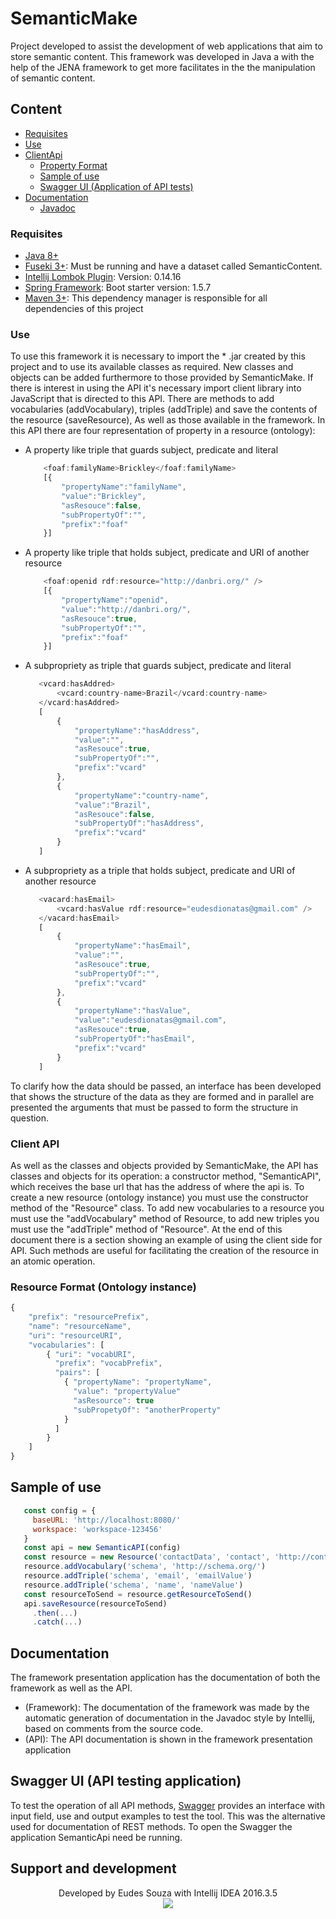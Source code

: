 
# SemanticMake

Project developed to assist the development of web applications that aim to store semantic content. This framework was
developed in Java a with the help of the JENA framework to get more facilitates in the the manipulation of 
semantic content. 

## Content
- [Requisites](#requisites)
- [Use](#use)
- [ClientApi](#client-api) 
    - [Property Format](#resource-format)
    - [Sample of use](#sample-of-use)
    - [Swagger UI (Application of API tests)](#swagger-ui)
- [Documentation](#documentation)
    - [Javadoc](#javadoc)

### Requisites
  
- [Java 8+](http://www.oracle.com/technetwork/pt/java/javase/downloads/jdk8-downloads-2133151.html)
- [Fuseki 3+](https://jena.apache.org/download/#jena-fuseki): Must be running and have a dataset called SemanticContent.
- [Intellij Lombok Plugin](https://github.com/mplushnikov/lombok-intellij-plugin): Version: 0.14.16 
- [Spring Framework](https://projects.spring.io/spring-boot/): Boot starter version: 1.5.7
- [Maven 3+](https://maven.apache.org/install.html): This dependency manager is responsible for all dependencies of this project 

### Use

To use this framework it is necessary to import the * .jar created by this project and to use its available classes
as required. New classes and objects can be added furthermore to those provided by SemanticMake. If
there is interest in using the API it's necessary import client library into JavaScript that is directed to this API. There 
are methods to add vocabularies (addVocabulary), triples (addTriple) and save the contents of the resource (saveResource), 
As well as those available in the framework. In this API there are four representation of property in a resource (ontology):

- A property like triple that guards subject, predicate and literal
    ``` javascript
        <foaf:familyName>Brickley</foaf:familyName>
        [{
            "propertyName":"familyName",
            "value":"Brickley",
            "asResouce":false,
            "subPropertyOf":"",
            "prefix":"foaf"
        }]
    ``` 
- A property like triple that holds subject, predicate and URI of another resource
    ``` javascript
        <foaf:openid rdf:resource="http://danbri.org/" />
        [{
            "propertyName":"openid",
            "value":"http://danbri.org/",
            "asResouce":true,
            "subPropertyOf":"",
            "prefix":"foaf"
        }]    
    ```
- A subpropriety as triple that guards subject, predicate and literal
     ``` javascript
        <vcard:hasAddred>
            <vcard:country-name>Brazil</vcard:country-name>
        </vcard:hasAddred>
        [
            {
                "propertyName":"hasAddress",
                "value":"",
                "asResouce":true,
                "subPropertyOf":"",
                "prefix":"vcard"
            },
            {
                "propertyName":"country-name",
                "value":"Brazil",
                "asResouce":false,
                "subPropertyOf":"hasAddress",
                "prefix":"vcard"
            }
        ]        
     ```
- A subpropriety as a triple that holds subject, predicate and URI of another resource
     ``` javascript
        <vacard:hasEmail>
            <vcard:hasValue rdf:resource="eudesdionatas@gmail.com" />
        </vacard:hasEmail>
        [
            {
                "propertyName":"hasEmail",
                "value":"",
                "asResouce":true,
                "subPropertyOf":"",
                "prefix":"vcard"
            },
            {
                "propertyName":"hasValue",
                "value":"eudesdionatas@gmail.com",
                "asResouce":true,
                "subPropertyOf":"hasEmail",
                "prefix":"vcard"
            }
        ]
     ```

To clarify how the data should be passed, an interface has been developed that shows the structure of the data
as they are formed and in parallel are presented the arguments that must be passed to form the structure
in question.

### Client API

As well as the classes and objects provided by SemanticMake, the API has classes and objects for its operation: a 
constructor method, "SemanticAPI", which receives the base url that has the address of where the api is. To create a 
new resource (ontology instance) you must use the constructor method of the "Resource" class. To add new vocabularies to 
a resource you must use the "addVocabulary" method of Resource, to add new triples you must use the "addTriple" method of
"Resource". At the end of this document there is a section showing an example of using the client side for API. Such 
methods are useful for facilitating the creation of the resource in an atomic operation.

### Resource Format (Ontology instance)

```javascript
{
    "prefix": "resourcePrefix",
    "name": "resourceName",
    "uri": "resourceURI",
    "vocabularies": [
        { "uri": "vocabURI",
          "prefix": "vocabPrefix",
          "pairs": [
            { "propertyName": "propertyName",
              "value": "propertyValue"
              "asResource": true
              "subPropetyOf": "anotherProperty"  
            }
          ]
        }
    ] 
}
```

## Sample of use

```javascript
   const config = { 
     baseURL: 'http://localhost:8080/'
     workspace: 'workspace-123456'
   }
   const api = new SemanticAPI(config)
   const resource = new Resource('contactData', 'contact', 'http://contactmail.com#Person')
   resource.addVocabulary('schema', 'http://schema.org/')
   resource.addTriple('schema', 'email', 'emailValue')
   resource.addTriple('schema', 'name', 'nameValue')
   const resourceToSend = resource.getResourceToSend()
   api.saveResource(resourceToSend)
     .then(...)
     .catch(...)
```

## Documentation

The framework presentation application has the documentation of both the framework as well as the API.

- (Framework): The documentation of the framework was made by the automatic generation of documentation in the Javadoc style by Intellij, 
based on comments from the source code.
- (API): The API documentation is shown in the framework presentation application

## Swagger UI (API testing application)

To test the operation of all API methods, [Swagger](http://localhost:8080/swagger-ui.html) provides an interface with 
input field, use and output examples to test the tool. This was the alternative used for documentation of REST methods.
To open the Swagger the application SemanticApi need be running.

## Support and development

<p align="center">
Developed by Eudes Souza with Intellij IDEA 2016.3.5</br>
<img src="https://wiki.dcc.ufba.br/pub/SmartUFBA/ProjectLogo/wiserufbalogo.jpg"/>
</p>
